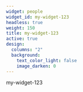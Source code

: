 ```yaml
---
widget: people
widget_id: my-widget-123
headless: true
weight: 150
title: my-widget-123
active: true
design:
  columns: "2"
  background:
    text_color_light: false
    image_darken: 0
---
```

my-widget-123